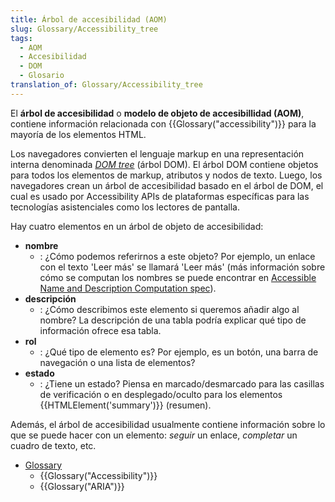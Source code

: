 ```yaml
---
title: Árbol de accesibilidad (AOM)
slug: Glossary/Accessibility_tree
tags:
  - AOM
  - Accesibilidad
  - DOM
  - Glosario
translation_of: Glossary/Accessibility_tree
---
```

El **árbol de accesibilidad** o **modelo de objeto de accesibillidad (AOM)**, contiene información relacionada con {{Glossary("accessibility")}} para la mayoría de los elementos HTML.

Los navegadores convierten el lenguaje markup en una representación interna denominada _[DOM tree](/en-US/docs/Web/API/Document_object_model/How_to_create_a_DOM_tree)_ (árbol DOM). El árbol DOM contiene objetos para todos los elementos de markup, atributos y nodos de texto. Luego, los navegadores crean un árbol de accesibilidad basado en el árbol de DOM, el cual es usado por Accessibility APIs de plataformas específicas para las tecnologías asistenciales como los lectores de pantalla.

Hay cuatro elementos en un árbol de objeto de accesibilidad:

- **nombre**
  - : ¿Cómo podemos referirnos a este objeto? Por ejemplo, un enlace con el texto 'Leer más' se llamará 'Leer más' (más información sobre cómo se computan los nombres se puede encontrar en [Accessible Name and Description Computation spec](https://www.w3.org/TR/accname-1.1/)).
- **descripción**
  - : ¿Cómo describimos este elemento si queremos añadir algo al nombre? La descripción de una tabla podría explicar qué tipo de información ofrece esa tabla.
- **rol**
  - : ¿Qué tipo de elemento es? Por ejemplo, es un botón, una barra de navegación o una lista de elementos?
- **estado**
  - : ¿Tiene un estado? Piensa en marcado/desmarcado para las casillas de verificación o en desplegado/oculto para los elementos {{HTMLElement('summary')}} (resumen).

Además, el árbol de accesibilidad usualmente contiene información sobre lo que se puede hacer con un elemento: _seguir_ un enlace, _completar_ un cuadro de texto, etc.

- [Glossary](/es/docs/Glossary)
  - {{Glossary("Accessibility")}}
  - {{Glossary("ARIA")}}
